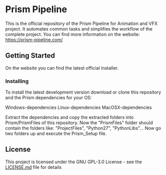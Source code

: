# Prism Pipeline

This is the official repository of the Prism Pipeline for Animation and VFX project.
It automates common tasks and simplifies the workflow of the complete project.
You can find more information on the website:
https://prism-pipeline.com/

## Getting Started

On the website you can find the latest official installer.


### Installing

To install the latest development version download or clone this repository and the Prism dependencies for your OS:

Windows-dependencies
Linux-dependencies
MacOSX-dependencies

Extract the dependencies and copy the extracted folders into Prism/PrismFiles of this repository.
Now the "PrismFiles" folder should contain the folders like:
"ProjectFiles", "Python27", "PythonLibs"...
Now go two folders up and execute the Prism_Setup file.

## License

This project is licensed under the GNU GPL-3.0 License - see the [LICENSE.md](LICENSE.md) file for details